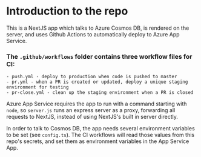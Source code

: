 # Introduction to the repo

This is a NextJS app which talks to Azure Cosmos DB, is rendered on the server, and uses Github Actions to automatically deploy to Azure App Service.

### The `.github/workflows` folder contains three workflow files for CI:
    - push.yml - deploy to production when code is pushed to master
    - pr.yml - when a PR is created or updated, deploy a unique staging environment for testing
    - pr-close.yml - clean up the staging environment when a PR is closed

Azure App Service requires the app to run with a command starting with `node`, so `server.js` runs an express server as a proxy, forwarding all requests to NextJS, instead of using NextJS's built in server directly.

In order to talk to Cosmos DB, the app needs several environment variables to be set (see `config.ts`). The CI workflows will read those values from this repo's secrets, and set them as environment variables in the App Service App.
